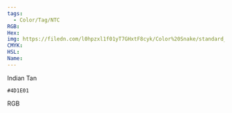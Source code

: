 ```yaml
---
tags:
  - Color/Tag/NTC
RGB:
Hex:
img: https://filedn.com/l0hpzxl1f01yT7GHxtF8cyk/Color%20Snake/standard_csv_to_svg//4D1E01.svg
CMYK:
HSL:
Name:
---
```

Indian Tan
```palette
#4D1E01
```
RGB
